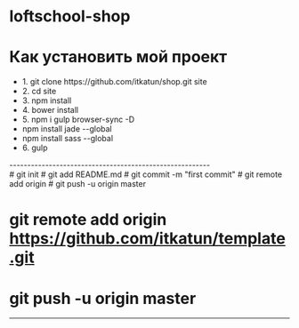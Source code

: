 # loftschool-shop
<h1>Как установить мой проект</h1>

<ul>
<li>1. git clone https://github.com/itkatun/shop.git site</li>
<li>2. cd site</li>
<li>3. npm install</li>
<li>4. bower install</li>
<li>5. npm i gulp browser-sync -D</li>
<li>npm install jade --global</li>
<li>npm install sass --global</li>

<li>6. gulp</li>
</ul>

<p>
--------------------------------------------------------
</br>
# git init
# git add README.md
# git commit -m "first commit"
# git remote add origin
# git push -u origin master


##
# git remote add origin https://github.com/itkatun/template.git
# git push -u origin master
--------------------------------------------------------
</p>